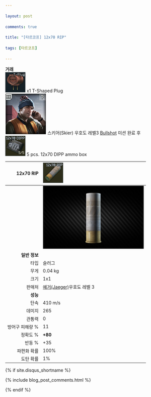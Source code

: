 ```yaml
---

layout: post

comments: true

title: "[타르코프] 12x70 RIP"

tags: [타르코프]

---
```


**거래**  
![T-Shaped Plug](/assets/image/tarkov/material/T-Shaped_Plug_Icon.png) x1 T-Shaped Plug  
![Skier LL3](/assets/image/tarkov/NPC/Skier_3_icon.png) 스키어(Skier) 우호도 레벨3 [Bullshot](https://) 미션 완료 후  
![5 pcs. 12x70 DIPP ammo box](/assets/image/tarkov/material/DippAmmoboxicon.png) 5 pcs. 12x70 DIPP ammo box

|12x70 RIP|![12x70 RIP](/assets/image/tarkov/bullet/12x70ripicon.png)|
|--:|:--|
||![12x70 RIP](/assets/image/tarkov/bullet/12x70ripimg.png)|
|**일반 정보**|
|타입|슬러그|
|무게|0.04 kg|
|크기|1x1|
|판매처|[예거(Jaeger)](https://dndl93.github.io/_posts/2021-02-07-%ED%83%80%EB%A5%B4%EC%BD%94%ED%94%84-%EC%98%88%EA%B1%B0(Jaeger)/)우호도 레벨 3|
|**성능**|
|탄속|410 m/s|
|데미지|265|
|관통력|0|
|방어구 피해량 %|11|
|정확도 %|**+80**|
|반동 %|+35|
|파편화 확률|100%|
|도탄 확률|1%|


{% if site.disqus_shortname %}

<div class="comments">

  {% include blog_post_comments.html %}

</div>

{% endif %}



<div id="disqus_thread"></div>